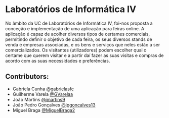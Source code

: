 # Laboratórios de Informática IV

No âmbito da UC de Laboratórios de Informática IV, foi-nos proposta a conceção e implementação de uma aplicação para feiras online. A aplicação é capaz de acolher diversos tipos de certames comerciais, permitindo definir o objetivo de cada feira, os seus diversos stands de venda e empresas associadas, e os bens e serviços que neles estão a ser comercializados. Os visitantes (utilizadores) podem escolher qual o certame que querem visitar e a partir daí fazer as suas visitas e compras de acordo com as suas necessidades e preferências. 

## Contributors:
- Gabriela Cunha [@gabrielasfc](https://github.com/gabrielasfc)
- Guilherme Varela [@GVarelaa](https://github.com/GVarelaa)
- João Martins [@jmartins9](https://github.com/jmartins9)
- João Pedro Gonçalves [@jpgoncalves13](https://github.com/jpgoncalves13)
- Miguel Braga [@MiguelBraga2](https://github.com/MiguelBraga2)
